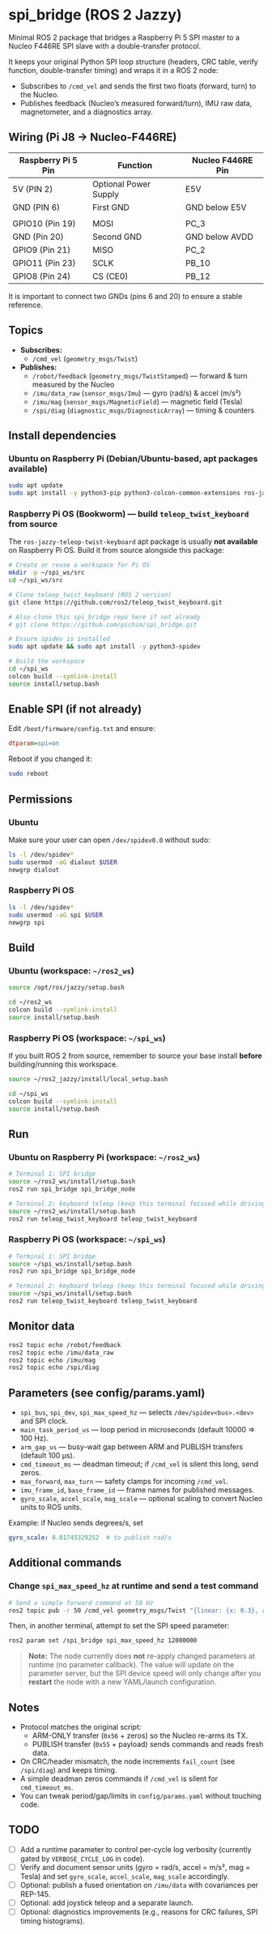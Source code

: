 # spi_bridge (ROS 2 Jazzy)

Minimal ROS 2 package that bridges a Raspberry Pi 5 SPI master to a Nucleo F446RE SPI slave with a double-transfer protocol.

It keeps your original Python SPI loop structure (headers, CRC table, verify function, double-transfer timing) and wraps it in a ROS 2 node:
- Subscribes to `/cmd_vel` and sends the first two floats (forward, turn) to the Nucleo.
- Publishes feedback (Nucleo’s measured forward/turn), IMU raw data, magnetometer, and a diagnostics array.

## Wiring (Pi J8 → Nucleo-F446RE)

| Raspberry Pi 5 Pin | Function              | Nucleo F446RE Pin |
| ------------------ | --------------------- | ----------------- |
| 5V (PIN 2)         | Optional Power Supply | E5V               |
| GND (PIN 6)        | First GND             | GND below E5V     |
|                    |                       |                   |
| GPIO10 (Pin 19)    | MOSI                  | PC_3              |
| GND    (Pin 20)    | Second GND            | GND below AVDD    |
| GPIO9  (Pin 21)    | MISO                  | PC_2              |
| GPIO11 (Pin 23)    | SCLK                  | PB_10             |
| GPIO8  (Pin 24)    | CS (CE0)              | PB_12             |

It is important to connect two GNDs (pins 6 and 20) to ensure a stable reference.

## Topics

- **Subscribes:**
  - `/cmd_vel` (`geometry_msgs/Twist`)
- **Publishes:**
  - `/robot/feedback` (`geometry_msgs/TwistStamped`) — forward & turn measured by the Nucleo
  - `/imu/data_raw` (`sensor_msgs/Imu`) — gyro (rad/s) & accel (m/s²)
  - `/imu/mag` (`sensor_msgs/MagneticField`) — magnetic field (Tesla)
  - `/spi/diag` (`diagnostic_msgs/DiagnosticArray`) — timing & counters

## Install dependencies

### Ubuntu on Raspberry Pi (Debian/Ubuntu-based, apt packages available)

```bash
sudo apt update
sudo apt install -y python3-pip python3-colcon-common-extensions ros-jazzy-teleop-twist-keyboard python3-spidev
```

### Raspberry Pi OS (Bookworm) — build `teleop_twist_keyboard` from source

The `ros-jazzy-teleop-twist-keyboard` apt package is usually **not available** on Raspberry Pi OS.
Build it from source alongside this package:

```bash
# Create or reuse a workspace for Pi OS
mkdir -p ~/spi_ws/src
cd ~/spi_ws/src

# Clone teleop_twist_keyboard (ROS 2 version)
git clone https://github.com/ros2/teleop_twist_keyboard.git

# Also clone this spi_bridge repo here if not already
# git clone https://github.com/pichim/spi_bridge.git

# Ensure spidev is installed
sudo apt update && sudo apt install -y python3-spidev

# Build the workspace
cd ~/spi_ws
colcon build --symlink-install
source install/setup.bash
```

## Enable SPI (if not already)

Edit `/boot/firmware/config.txt` and ensure:

```ini
dtparam=spi=on
```

Reboot if you changed it:

```bash
sudo reboot
```

## Permissions

### Ubuntu

Make sure your user can open `/dev/spidev0.0` without sudo:

```bash
ls -l /dev/spidev*
sudo usermod -aG dialout $USER
newgrp dialout
```

### Raspberry Pi OS

```bash
ls -l /dev/spidev*
sudo usermod -aG spi $USER
newgrp spi
```

## Build

### Ubuntu (workspace: `~/ros2_ws`)

```bash
source /opt/ros/jazzy/setup.bash

cd ~/ros2_ws
colcon build --symlink-install
source install/setup.bash
```

### Raspberry Pi OS (workspace: `~/spi_ws`)

If you built ROS 2 from source, remember to source your base install **before** building/running this workspace.

```bash
source ~/ros2_jazzy/install/local_setup.bash

cd ~/spi_ws
colcon build --symlink-install
source install/setup.bash
```

## Run

### Ubuntu on Raspberry Pi (workspace: `~/ros2_ws`)

```bash
# Terminal 1: SPI bridge
source ~/ros2_ws/install/setup.bash
ros2 run spi_bridge spi_bridge_node

# Terminal 2: keyboard teleop (keep this terminal focused while driving)
source ~/ros2_ws/install/setup.bash
ros2 run teleop_twist_keyboard teleop_twist_keyboard
```

### Raspberry Pi OS (workspace: `~/spi_ws`)

```bash
# Terminal 1: SPI bridge
source ~/spi_ws/install/setup.bash
ros2 run spi_bridge spi_bridge_node

# Terminal 2: keyboard teleop (keep this terminal focused while driving)
source ~/spi_ws/install/setup.bash
ros2 run teleop_twist_keyboard teleop_twist_keyboard
```

## Monitor data

```bash
ros2 topic echo /robot/feedback
ros2 topic echo /imu/data_raw
ros2 topic echo /imu/mag
ros2 topic echo /spi/diag
```

## Parameters (see config/params.yaml)

- `spi_bus`, `spi_dev`, `spi_max_speed_hz` — selects `/dev/spidev<bus>.<dev>` and SPI clock.
- `main_task_period_us` — loop period in microseconds (default 10000 ⇒ 100 Hz).
- `arm_gap_us` — busy-wait gap between ARM and PUBLISH transfers (default 100 µs).
- `cmd_timeout_ms` — deadman timeout; if `/cmd_vel` is silent this long, send zeros.
- `max_forward`, `max_turn` — safety clamps for incoming `/cmd_vel`.
- `imu_frame_id`, `base_frame_id` — frame names for published messages.
- `gyro_scale`, `accel_scale`, `mag_scale` — optional scaling to convert Nucleo units to ROS units.

Example: if Nucleo sends degrees/s, set
```yaml
gyro_scale: 0.01745329252  # to publish rad/s
```

## Additional commands

### Change `spi_max_speed_hz` at runtime and send a test command

```bash
# Send a simple forward command at 50 Hz
ros2 topic pub -r 50 /cmd_vel geometry_msgs/Twist "{linear: {x: 0.3}, angular: {z: 0.0}}"
```

Then, in another terminal, attempt to set the SPI speed parameter:

```bash
ros2 param set /spi_bridge spi_max_speed_hz 12000000
```

> **Note:** The node currently does **not** re-apply changed parameters at runtime (no parameter callback).
> The value will update on the parameter server, but the SPI device speed will only change after you **restart**
> the node with a new YAML/launch configuration.

## Notes

- Protocol matches the original script:
  - ARM-ONLY transfer (`0x56` + zeros) so the Nucleo re-arms its TX.
  - PUBLISH transfer (`0x55` + payload) sends commands and reads fresh data.
- On CRC/header mismatch, the node increments `fail_count` (see `/spi/diag`) and keeps timing.
- A simple deadman zeros commands if `/cmd_vel` is silent for `cmd_timeout_ms`.
- You can tweak period/gap/limits in `config/params.yaml` without touching code.

## TODO

- [ ] Add a runtime parameter to control per-cycle log verbosity (currently gated by `VERBOSE_CYCLE_LOG` in code).
- [ ] Verify and document sensor units (gyro = rad/s, accel = m/s², mag = Tesla) and set `gyro_scale`, `accel_scale`, `mag_scale` accordingly.
- [ ] Optional: publish a fused orientation on `/imu/data` with covariances per REP-145.
- [ ] Optional: add joystick teleop and a separate launch.
- [ ] Optional: diagnostics improvements (e.g., reasons for CRC failures, SPI timing histograms).
